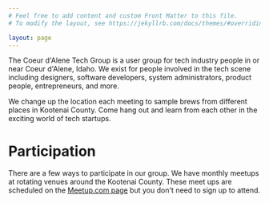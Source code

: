 ```yaml
---
# Feel free to add content and custom Front Matter to this file.
# To modify the layout, see https://jekyllrb.com/docs/themes/#overriding-theme-defaults

layout: page
---
```


The Coeur d'Alene Tech Group is a user group for tech industry people in or near
Coeur d'Alene, Idaho. We exist for people involved in the tech scene including
designers, software developers, system administrators, product people,
entrepreneurs, and more.

We change up the location each meeting to sample brews from different places in
Kootenai County. Come hang out and learn from each other in the exciting world
of tech startups.

# Participation

There are a few ways to participate in our group. We have monthly meetups at
rotating venues around the Kootenai County. These meet ups are scheduled on the
[Meetup.com page](https://www.meetup.com/Coeur-dAlene-Tech-Group/) but you don't
need to sign up to attend.
